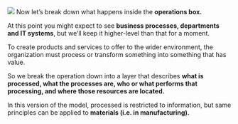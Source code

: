 ![](Business%20Development/1%20Luminous%20Meta%20Model/01%20What%20is%20a%20Meta%20Model?/attachments/Pasted%20image%2020231101131208.png)
Now let’s break down what happens inside the **operations box.**

At this point you might expect to see **business processes, departments and IT systems**, but we’ll keep it higher-level than that for a moment.

To create products and services to offer to the wider environment, the organization must process or transform something into something that has value.

So we break the operation down into a layer that describes **what is processed, what the processes are, who or what performs that processing, and where those resources are located.**

In this version of the model, processed is restricted to information, but same principles can be applied to **materials (i.e. in manufacturing).**
